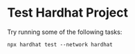 # Test Hardhat Project

Try running some of the following tasks:

```shell
npx hardhat test --network hardhat
```

